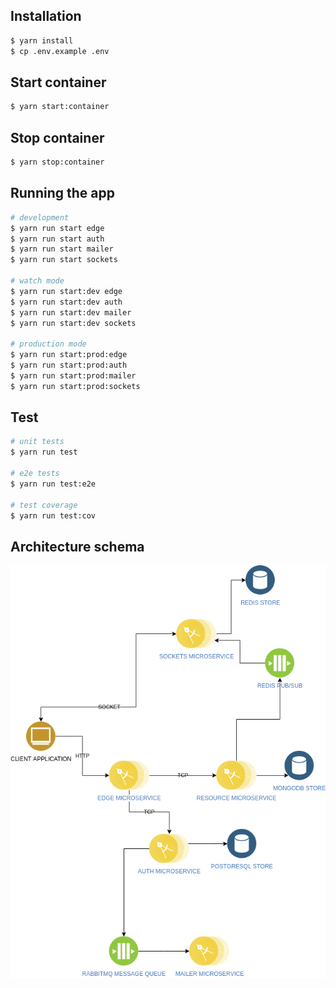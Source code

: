 ## Installation

```bash
$ yarn install
$ cp .env.example .env
```

## Start container

```bash
$ yarn start:container
```

## Stop container

```bash
$ yarn stop:container
```

## Running the app

```bash
# development
$ yarn run start edge
$ yarn run start auth
$ yarn run start mailer
$ yarn run start sockets

# watch mode
$ yarn run start:dev edge
$ yarn run start:dev auth
$ yarn run start:dev mailer
$ yarn run start:dev sockets

# production mode
$ yarn run start:prod:edge
$ yarn run start:prod:auth
$ yarn run start:prod:mailer
$ yarn run start:prod:sockets
```

## Test

```bash
# unit tests
$ yarn run test

# e2e tests
$ yarn run test:e2e

# test coverage
$ yarn run test:cov
```

## Architecture schema

![Architecture schema](./assets/architecture-schema.png)
